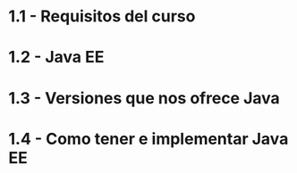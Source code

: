 # 1.1 - Requisitos del curso


# 1.2 - Java EE


# 1.3 - Versiones que nos ofrece Java


# 1.4 - Como tener e implementar Java EE

